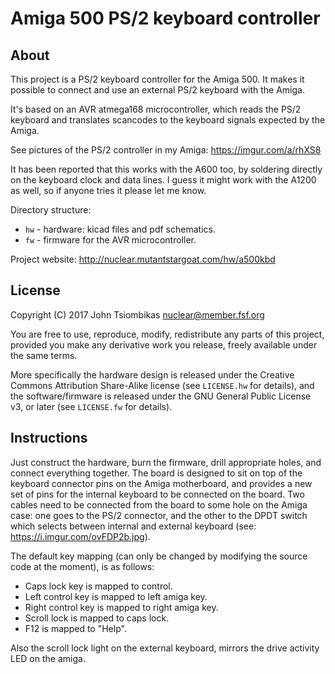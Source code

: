 Amiga 500 PS/2 keyboard controller
==================================

About
-----
This project is a PS/2 keyboard controller for the Amiga 500. It makes it
possible to connect and use an external PS/2 keyboard with the Amiga.

It's based on an AVR atmega168 microcontroller, which reads the PS/2 keyboard
and translates scancodes to the keyboard signals expected by the Amiga.

See pictures of the PS/2 controller in my Amiga: https://imgur.com/a/rhXS8

It has been reported that this works with the A600 too, by soldering directly
on the keyboard clock and data lines. I guess it might work with the A1200 as
well, so if anyone tries it please let me know.

Directory structure:

  * `hw` - hardware: kicad files and pdf schematics.
  * `fw` - firmware for the AVR microcontroller.

Project website: http://nuclear.mutantstargoat.com/hw/a500kbd

License
-------
Copyright (C) 2017 John Tsiombikas <nuclear@member.fsf.org>

You are free to use, reproduce, modify, redistribute any parts of this project,
provided you make any derivative work you release, freely available under the
same terms.

More specifically the hardware design is released under the Creative Commons
Attribution Share-Alike license (see `LICENSE.hw` for details), and the
software/firmware is released under the GNU General Public License v3, or later
(see `LICENSE.fw` for details).

Instructions
------------
Just construct the hardware, burn the firmware, drill appropriate holes, and
connect everything together. The board is designed to sit on top of the keyboard
connector pins on the Amiga motherboard, and provides a new set of pins for the
internal keyboard to be connected on the board. Two cables need to be connected
from the board to some hole on the Amiga case: one goes to the PS/2 connector,
and the other to the DPDT switch which selects between internal and external
keyboard (see: https://i.imgur.com/ovFDP2b.jpg).

The default key mapping (can only be changed by modifying the source code at the
moment), is as follows:

  * Caps lock key is mapped to control.
  * Left control key is mapped to left amiga key.
  * Right control key is mapped to right amiga key.
  * Scroll lock is mapped to caps lock.
  * F12 is mapped to "Help".

Also the scroll lock light on the external keyboard, mirrors the drive activity
LED on the amiga.
